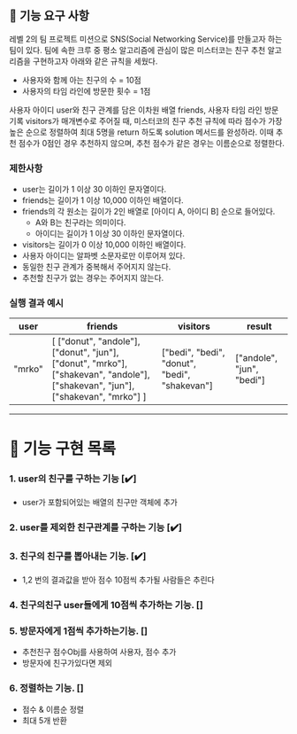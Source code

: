 ## 🚀 기능 요구 사항

레벨 2의 팀 프로젝트 미션으로 SNS(Social Networking Service)를 만들고자 하는 팀이 있다. 팀에 속한 크루 중 평소 알고리즘에 관심이 많은 미스터코는 친구 추천 알고리즘을 구현하고자 아래와 같은 규칙을 세웠다.

-   사용자와 함께 아는 친구의 수 = 10점
-   사용자의 타임 라인에 방문한 횟수 = 1점

사용자 아이디 user와 친구 관계를 담은 이차원 배열 friends, 사용자 타임 라인 방문 기록 visitors가 매개변수로 주어질 때, 미스터코의 친구 추천 규칙에 따라 점수가 가장 높은 순으로 정렬하여 최대 5명을 return 하도록 solution 메서드를 완성하라. 이때 추천 점수가 0점인 경우 추천하지 않으며, 추천 점수가 같은 경우는 이름순으로 정렬한다.

### 제한사항

-   user는 길이가 1 이상 30 이하인 문자열이다.
-   friends는 길이가 1 이상 10,000 이하인 배열이다.
-   friends의 각 원소는 길이가 2인 배열로 [아이디 A, 아이디 B] 순으로 들어있다.
    -   A와 B는 친구라는 의미이다.
    -   아이디는 길이가 1 이상 30 이하인 문자열이다.
-   visitors는 길이가 0 이상 10,000 이하인 배열이다.
-   사용자 아이디는 알파벳 소문자로만 이루어져 있다.
-   동일한 친구 관계가 중복해서 주어지지 않는다.
-   추천할 친구가 없는 경우는 주어지지 않는다.

### 실행 결과 예시

| user   | friends                                                                                                                         | visitors                                      | result                    |
| ------ | ------------------------------------------------------------------------------------------------------------------------------- | --------------------------------------------- | ------------------------- |
| "mrko" | [ ["donut", "andole"], ["donut", "jun"], ["donut", "mrko"], ["shakevan", "andole"], ["shakevan", "jun"], ["shakevan", "mrko"] ] | ["bedi", "bedi", "donut", "bedi", "shakevan"] | ["andole", "jun", "bedi"] |

---

# 🎯 기능 구현 목록

### 1. user의 친구를 구하는 기능 [✔️]
- user가 포함되어있는 배열의 친구만 객체에 추가
### 2. user를 제외한 친구관계를 구하는 기능 [✔️]

### 3. 친구의 친구를 뽑아내는 기능. [✔️]
- 1,2 번의 결과값을 받아 점수 10점씩 추가될 사람들은 추린다
### 4. 친구의친구 user들에게 10점씩 추가하는 기능. []

### 5. 방문자에게 1점씩 추가하는기능. []
- 추천친구 점수Obj를 사용하여 사용자, 점수 추가
- 방문자에 친구가있다면 제외
### 6. 정렬하는 기능. []
- 점수 & 이름순 정렬
- 최대 5개 반환